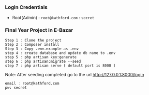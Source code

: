 
### Login Credentials

* Root(Admin) : `root@kathford.com` : `secret`

### Final Year Project in E-Bazar

    Step 1 : Clone the project
    Step 2 : Composer install
    Step 3 : Copy .env.example as .env
    step 4 : create database and update db name to .env
    step 5 : php artisan key:generate
    step 6 : php artisan:migrate --seed
    step 7 : php artisan serve ( default port is 8000 )

Note: After seeding completed go to the url http://127.0.0.1:8000/login

    email : root@kathford.com
    pw: secret

